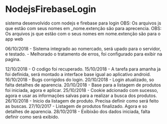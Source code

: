 # NodejsFirebaseLogin

sistema desenvolvido com nodejs e firebase para login
OBS: Os arquivos js que estão com seus nomes em _nome.extenção são para aprecencia.
OBS: Os arquivos js que estão com o seus nomes em nome.extenção são para o app web

06/10/2018 - Sistema integrado ao nomercado, será upado para o servidor, e testado.
		   - Melhorado o tratamento de erros, foi configurado para exibir na pagina.

12/10/2018 - O codigo foi recuperado.
15/10/2018 - A tarefa para amanha ja foi definida, será montado a interface base igual ao aplicativo android.
16/10/2018 - Bugs corrigidos do login.
20/10/2018 - Login atualizado, so falta detalhes de aparencia.
20/10/2018 - Base para a listagem de produtos foi iniciada, agora e aplicar.
25/10/2018 - Cookie adcionado com sucesso, agora e usar as informações salvas para a realizar a busca dos produtos.
26/10/2018 - Inicio da listagem de produto. Precisa definir como será feito as buscas.
27/10/2017 - Listagem de produtos finalizado. Agora e so detalhes de aparencia.
28/10/2018 - Exibixão dos dados iniciada, falta definir como será exibido.